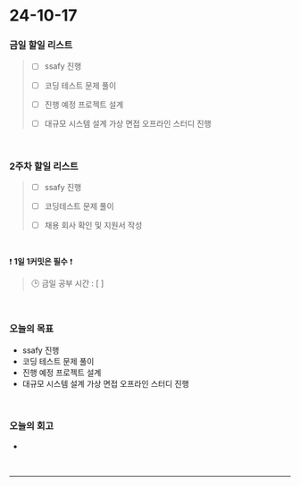 # 24-10-17
### 금일 할일 리스트
> - [ ] ssafy 진행
>
> - [ ] 코딩 테스트 문제 풀이
>
> - [ ] 진행 예정 프로젝트 설계
>
> - [ ] 대규모 시스템 설계 가상 면접 오프라인 스터디 진행

<br/>

### 2주차 할일 리스트
> - [ ] ssafy 진행
>
> - [ ] 코딩테스트 문제 풀이
>
> - [ ] 채용 회사 확인 및 지원서 작성

<br/>

❗ **1일 1커밋은 필수** ❗
> 🕒 금일 공부 시간 : [  ]

<br/>

### 오늘의 목표
- ssafy 진행
- 코딩 테스트 문제 풀이
- 진행 예정 프로젝트 설계
- 대규모 시스템 설계 가상 면접 오프라인 스터디 진행

<br>

### 오늘의 회고
- 

<br/>

---
